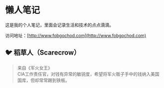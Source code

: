 # 懒人笔记

这是我的个人笔记，里面会记录生活和技术的点点滴滴。

访问地址：[http://www.fobgochod.com](http://www.fobgochod.com)

## 🐦 稻草人（Scarecrow）

> 来自《军火女王》  
> CIA工作责任官，对钱有异常的敏锐度，希望将军火贩子手中的钱纳入美国国库，但却常常踢到铁板。